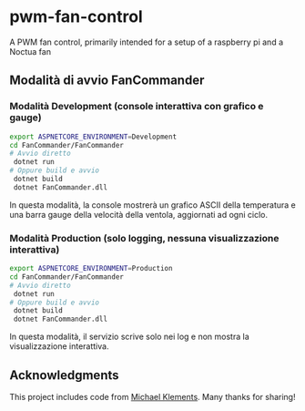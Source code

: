 # pwm-fan-control

A PWM fan control, primarily intended for a setup of a raspberry pi and a Noctua fan

## Modalità di avvio FanCommander

### Modalità Development (console interattiva con grafico e gauge)

```sh
export ASPNETCORE_ENVIRONMENT=Development
cd FanCommander/FanCommander
# Avvio diretto
 dotnet run
# Oppure build e avvio
 dotnet build
 dotnet FanCommander.dll
```

In questa modalità, la console mostrerà un grafico ASCII della temperatura e una barra gauge della velocità della ventola, aggiornati ad ogni ciclo.

### Modalità Production (solo logging, nessuna visualizzazione interattiva)

```sh
export ASPNETCORE_ENVIRONMENT=Production
cd FanCommander/FanCommander
# Avvio diretto
 dotnet run
# Oppure build e avvio
 dotnet build
 dotnet FanCommander.dll
```

In questa modalità, il servizio scrive solo nei log e non mostra la visualizzazione interattiva.

## Acknowledgments

This project includes code from [Michael Klements](https://github.com/mklements/PWMFanControl). Many thanks for sharing!
